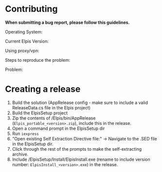 # Contributing

**When submitting a bug report, please follow this guidelines.**

Operating System: 

Current Elpis Version: 

Using proxy/vpn:

Steps to reproduce the problem:

Problem: 

# Creating a release

1. Build the solution (AppRelease config - make sure to include a valid ReleaseData.cs file in the Elpis project)
2. Build the ElpisSetup project
3. Zip the contents of <solution>/Elpis/bin/AppRelease (`Elpis_portable_<version>.zip`), include this in the release.
4. Open a command prompt in the ElpisSetup dir
5. Run `iexpress`
6. "Open existing Self Extraction Directive file:" -> Navigate to the .SED file in the ElpisSetup dir.
7. Click through the rest of the prompts to make the self-extracting archive.
8. Include <solution>/ElpisSetup/Install/ElpisInstall.exe (rename to include version number: `ElpisInstall_<version>.exe`) in the release.
